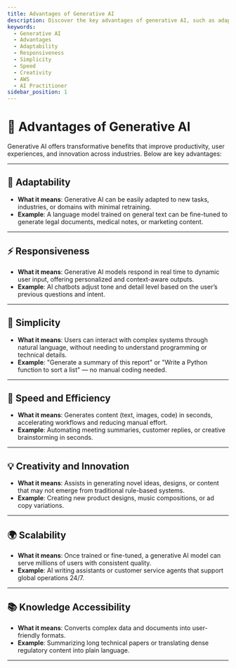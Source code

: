 ```yaml
---
title: Advantages of Generative AI
description: Discover the key advantages of generative AI, such as adaptability, responsiveness, simplicity, speed, and creativity, for the AWS AI Practitioner exam.
keywords:
  - Generative AI
  - Advantages
  - Adaptability
  - Responsiveness
  - Simplicity
  - Speed
  - Creativity
  - AWS
  - AI Practitioner
sidebar_position: 1
---
```


# 🌟 Advantages of Generative AI

Generative AI offers transformative benefits that improve productivity, user experiences, and innovation across industries. Below are key advantages:

---

## 🔄 Adaptability
- **What it means**: Generative AI can be easily adapted to new tasks, industries, or domains with minimal retraining.
- **Example**: A language model trained on general text can be fine-tuned to generate legal documents, medical notes, or marketing content.

---

## ⚡ Responsiveness
- **What it means**: Generative AI models respond in real time to dynamic user input, offering personalized and context-aware outputs.
- **Example**: AI chatbots adjust tone and detail level based on the user’s previous questions and intent.

---

## 🧩 Simplicity
- **What it means**: Users can interact with complex systems through natural language, without needing to understand programming or technical details.
- **Example**: "Generate a summary of this report" or "Write a Python function to sort a list" — no manual coding needed.

---

## 🚀 Speed and Efficiency
- **What it means**: Generates content (text, images, code) in seconds, accelerating workflows and reducing manual effort.
- **Example**: Automating meeting summaries, customer replies, or creative brainstorming in seconds.

---

## 💡 Creativity and Innovation
- **What it means**: Assists in generating novel ideas, designs, or content that may not emerge from traditional rule-based systems.
- **Example**: Creating new product designs, music compositions, or ad copy variations.

---

## 🌍 Scalability
- **What it means**: Once trained or fine-tuned, a generative AI model can serve millions of users with consistent quality.
- **Example**: AI writing assistants or customer service agents that support global operations 24/7.

---

## 📚 Knowledge Accessibility
- **What it means**: Converts complex data and documents into user-friendly formats.
- **Example**: Summarizing long technical papers or translating dense regulatory content into plain language.

---

